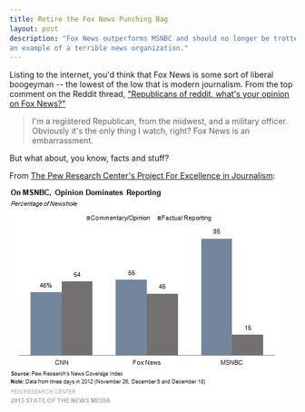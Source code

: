 ```yaml
---
title: Retire the Fox News Punching Bag
layout: post
description: "Fox News outperforms MSNBC and should no longer be trotted out as
an example of a terrible news organization."
---
```


Listing to the internet, you'd think that Fox News is some sort of liberal
boogeyman -- the lowest of the low that is modern journalism. From the top
comment on the Reddit thread, ["Republicans of reddit, what's your opinion on Fox
News?"](http://www.reddit.com/r/AskReddit/comments/1nupxs/republicans_of_reddit_whats_your_opinion_on_fox/)

> I'm a registered Republican, from the midwest, and a military
> officer. Obviously it's the only thing I watch, right? Fox News is an
> embarrassment.

But what about, you know, facts and stuff?

From [The Pew Research Center's Project For Excellence in Journalism](http://stateofthemedia.org/2013/special-reports-landing-page/the-changing-tv-news-landscape/):

!["How bad is Fox News?"](/img/msnbc-opinion-reporting.png)
